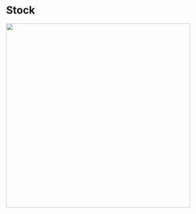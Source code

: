 # Stock

<img src="https://cdn.discordapp.com/attachments/1282095960796692561/1282096042229108846/image.png?ex=66de1c7c&is=66dccafc&hm=03d3800ff25281fd9bc277bca644c695a264af8f9a00bc20112a697e28283bcf&" width="500vh" >
<!-- ![](https://cdn.discordapp.com/attachments/1282095960796692561/1282096042229108846/image.png?ex=66de1c7c&is=66dccafc&hm=03d3800ff25281fd9bc277bca644c695a264af8f9a00bc20112a697e28283bcf& =250x250)
![](https://cdn.discordapp.com/attachments/1282095960796692561/1282096919547482195/image.png?ex=66de1d4d&is=66dccbcd&hm=f147514a660f344288637bedfa373458cd95f36f35478e95627abda35726540a& =250x250) -->
